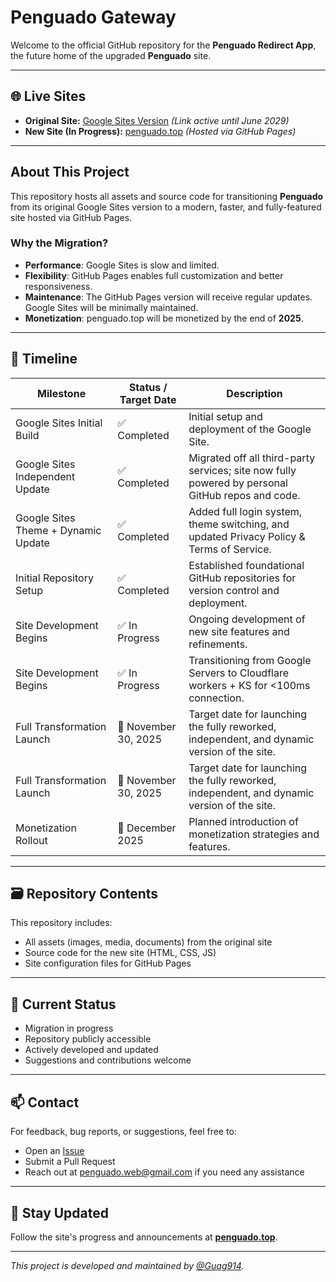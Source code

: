 # Penguado Gateway

Welcome to the official GitHub repository for the **Penguado Redirect App**, the future home of the upgraded **Penguado** site.

---

## 🌐 Live Sites

- **Original Site:** [Google Sites Version](https://sites.google.com/westfordk12.us/a-penguado-lll-bms/) *(Link active until June 2029)*  
- **New Site (In Progress):** [penguado.top](https://penguado.top) *(Hosted via GitHub Pages)*

---

## About This Project

This repository hosts all assets and source code for transitioning **Penguado** from its original Google Sites version to a modern, faster, and fully-featured site hosted via GitHub Pages.

### Why the Migration?

- **Performance**: Google Sites is slow and limited.
- **Flexibility**: GitHub Pages enables full customization and better responsiveness.
- **Maintenance**: The GitHub Pages version will receive regular updates. Google Sites will be minimally maintained.
- **Monetization**: penguado.top will be monetized by the end of **2025**.

---

## 📅 Timeline

| Milestone                          | Status / Target Date      | Description                                                                                      |
|-----------------------------------|----------------------------|--------------------------------------------------------------------------------------------------|
| Google Sites Initial Build        | ✅ Completed               | Initial setup and deployment of the Google Site.                                                 |
| Google Sites Independent Update   | ✅ Completed               | Migrated off all third-party services; site now fully powered by personal GitHub repos and code. |
| Google Sites Theme + Dynamic Update | ✅ Completed             | Added full login system, theme switching, and updated Privacy Policy & Terms of Service.         |
| Initial Repository Setup          | ✅ Completed               | Established foundational GitHub repositories for version control and deployment.                 |
| Site Development Begins           | ✅ In Progress             | Ongoing development of new site features and refinements.                                        |
| Site Development Begins           | ✅ In Progress             | Transitioning from Google Servers to Cloudflare workers + KS for <100ms connection.                                        |
| Full Transformation Launch        | 🎯 November 30, 2025        | Target date for launching the fully reworked, independent, and dynamic version of the site.      |
| Full Transformation Launch        | 🎯 November 30, 2025        | Target date for launching the fully reworked, independent, and dynamic version of the site.      |
| Monetization Rollout              | 🎯 December 2025           | Planned introduction of monetization strategies and features.                                   |

---

## 🗃️ Repository Contents

This repository includes:

- All assets (images, media, documents) from the original site
- Source code for the new site (HTML, CSS, JS)
- Site configuration files for GitHub Pages

---

## 🚧 Current Status

- Migration in progress  
- Repository publicly accessible  
- Actively developed and updated  
- Suggestions and contributions welcome  

---

## 📫 Contact

For feedback, bug reports, or suggestions, feel free to:

- Open an [Issue](https://github.com/Guag914/Penguado-Redirect-App/issues)
- Submit a Pull Request
- Reach out at [penguado.web@gmail.com](mailto:penguado.web@gmail.com) if you need any assistance

---

## 📢 Stay Updated

Follow the site's progress and announcements at **[penguado.top](https://penguado.top)**.

---

*This project is developed and maintained by [@Guag914](https://github.com/Guag914).*
